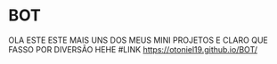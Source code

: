 # BOT
OLA ESTE ESTE MAIS UNS DOS MEUS MINI PROJETOS
E CLARO QUE FASSO POR DIVERSÃO HEHE
#LINK
https://otoniel19.github.io/BOT/
